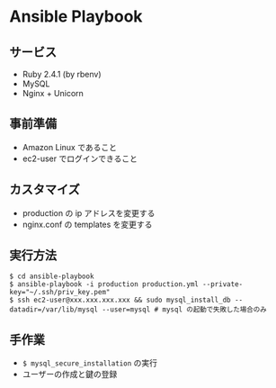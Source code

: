 # Ansible Playbook

## サービス
- Ruby 2.4.1 (by rbenv)
- MySQL
- Nginx + Unicorn

## 事前準備
- Amazon Linux であること
- ec2-user でログインできること

## カスタマイズ
- production の ip アドレスを変更する
- nginx.conf の templates を変更する

## 実行方法

    $ cd ansible-playbook
    $ ansible-playbook -i production production.yml --private-key="~/.ssh/priv_key.pem"
    $ ssh ec2-user@xxx.xxx.xxx.xxx && sudo mysql_install_db --datadir=/var/lib/mysql --user=mysql # mysql の起動で失敗した場合のみ

## 手作業
- `$ mysql_secure_installation` の実行
- ユーザーの作成と鍵の登録
